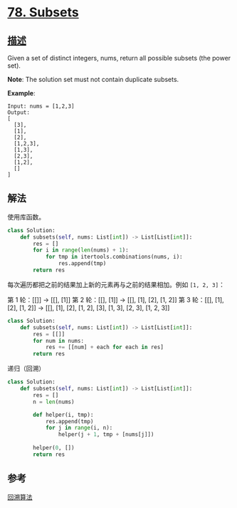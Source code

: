 # [78. Subsets](https://leetcode.com/problems/subsets/submissions/)

## [描述](https://leetcode.com/problems/subsets/submissions/)

Given a set of distinct integers, nums, return all possible subsets (the power set).

**Note**: The solution set must not contain duplicate subsets.

**Example**:

```text
Input: nums = [1,2,3]
Output:
[
  [3],
  [1],
  [2],
  [1,2,3],
  [1,3],
  [2,3],
  [1,2],
  []
]
```

## 解法

使用库函数。

```python
class Solution:
    def subsets(self, nums: List[int]) -> List[List[int]]:
        res = []
        for i in range(len(nums) + 1):
            for tmp in itertools.combinations(nums, i):
                res.append(tmp)
        return res
```

每次遍历都把之前的结果加上新的元素再与之前的结果相加。例如 `[1, 2, 3]`：

第 1 轮：[[]] -> [[], [1]]
第 2 轮：[[], [1]] -> [[], [1], [2], [1, 2]]
第 3 轮：[[], [1], [2], [1, 2]] -> [[], [1], [2], [1, 2], [3], [1, 3], [2, 3], [1, 2, 3]]

```python
class Solution:
    def subsets(self, nums: List[int]) -> List[List[int]]:
        res = [[]]
        for num in nums:
            res += [[num] + each for each in res]
        return res
```

递归（回溯）

```python
class Solution:
    def subsets(self, nums: List[int]) -> List[List[int]]:
        res = []
        n = len(nums)

        def helper(i, tmp):
            res.append(tmp)
            for j in range(i, n):
                helper(j + 1, tmp + [nums[j]])
    
        helper(0, [])
        return res
```

## 参考

[回溯算法](https://leetcode-cn.com/problems/subsets/solution/hui-su-suan-fa-by-powcai-5/)